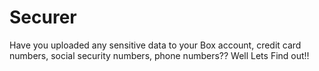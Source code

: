 # Securer
Have you uploaded any sensitive data to your Box account, credit card numbers, social security numbers, phone numbers?? Well Lets Find out!!
